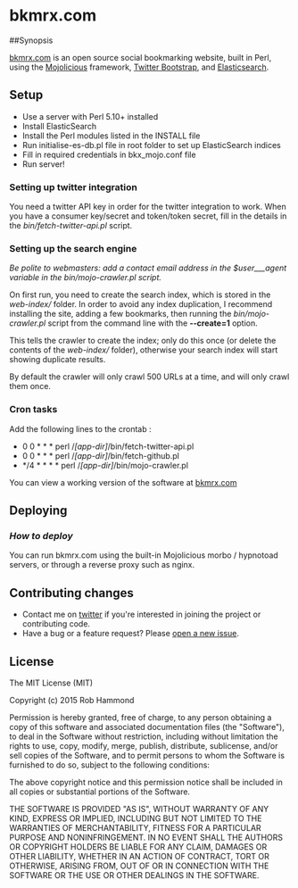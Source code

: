 # 	bkmrx.com

##Synopsis

[bkmrx.com][1] is an open source social bookmarking website, built in Perl, using the [Mojolicious][3] framework, [Twitter Bootstrap][4], and [Elasticsearch][5].

## Setup

 - Use a server with Perl 5.10+ installed
 - Install ElasticSearch
 - Install the Perl modules listed in the INSTALL file
 - Run initialise-es-db.pl file in root folder to set up ElasticSearch indices
 - Fill in required credentials in bkx_mojo.conf file
 - Run server!

### Setting up twitter integration

You need a twitter API key in order for the twitter integration to work. When you have a consumer key/secret and token/token secret, fill in the details in the _bin/fetch-twitter-api.pl_ script.

### Setting up the search engine

*Be polite to webmasters: add a contact email address in the _$user___agent_ variable in the _bin/mojo-crawler.pl_ script.*

On first run, you need to create the search index, which is stored in the _web-index/_ folder. In order to avoid any index duplication, I recommend installing the site, adding a few bookmarks, then running the _bin/mojo-crawler.pl_ script from the command line with the **--create=1** option.

This tells the crawler to create the index; only do this once (or delete the contents of the _web-index/_ folder), otherwise your search index will start showing duplicate results.

By default the crawler will only crawl 500 URLs at a time, and will only crawl them once.

### Cron tasks

Add the following lines to the crontab :

 - 0 0 * * * perl
   /_[app-dir]_/bin/fetch-twitter-api.pl
 - 0 0 * * * perl /_[app-dir]_/bin/fetch-github.pl
 - */4 * * * * perl /_[app-dir]_/bin/mojo-crawler.pl

You can view a working version of the software at [bkmrx.com][7]

## Deploying

### _How to deploy_

You can run bkmrx.com using the built-in Mojolicious morbo / hypnotoad servers, or through a reverse proxy such as nginx.

## Contributing changes

- Contact me on [twitter][8] if you're interested in joining the project or contributing code.
- Have a bug or a feature request? Please [open a new issue][9].

## License

The MIT License (MIT)

Copyright (c) 2015 Rob Hammond

Permission is hereby granted, free of charge, to any person obtaining a copy of this software and associated documentation files (the "Software"), to deal in the Software without restriction, including without limitation the rights to use, copy, modify, merge, publish, distribute, sublicense, and/or sell copies of the Software, and to permit persons to whom the Software is furnished to do so, subject to the following conditions:

The above copyright notice and this permission notice shall be included in all copies or substantial portions of the Software.

THE SOFTWARE IS PROVIDED "AS IS", WITHOUT WARRANTY OF ANY KIND, EXPRESS OR IMPLIED, INCLUDING BUT NOT LIMITED TO THE WARRANTIES OF MERCHANTABILITY, FITNESS FOR A PARTICULAR PURPOSE AND NONINFRINGEMENT. IN NO EVENT SHALL THE AUTHORS OR COPYRIGHT HOLDERS BE LIABLE FOR ANY CLAIM, DAMAGES OR OTHER LIABILITY, WHETHER IN AN ACTION OF CONTRACT, TORT OR OTHERWISE, ARISING FROM, OUT OF OR IN CONNECTION WITH THE SOFTWARE OR THE USE OR OTHER DEALINGS IN THE SOFTWARE.



  [1]: https://bkmrx.com/
  [3]: http://mojolicio.us/
  [4]: http://twitter.github.com/bootstrap/
  [5]: http://elasticsearch.org/
  [6]: http://lucy.apache.org/
  [7]: https://bkmrx.com/
  [8]: http://twitter.com/robhammond
  [9]: https://github.com/robhammond/bkmrx/issues